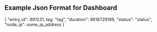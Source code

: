 Example Json Format for Dashboard
--------------------

{
	"entry_id": 891231,
	tag: "tag",
	"duration": 9818729189,
	"status": "status",
	"node_ip": some_ip_address
}